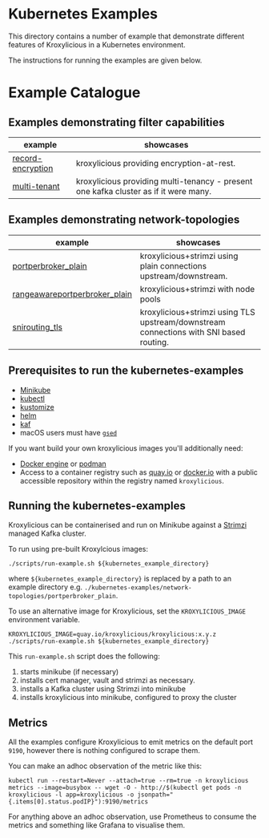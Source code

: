 # Kubernetes Examples

This directory contains a number of example that demonstrate different features of Kroxylicious
in a Kubernetes environment.

The instructions for running the examples are given below.


# Example Catalogue

## Examples demonstrating filter capabilities

| example                                                  | showcases                                                                            |
|----------------------------------------------------------|--------------------------------------------------------------------------------------|
| [record-encryption](filters/record-encryption/README.md) | kroxylicious providing encryption-at-rest.                                           |
| [multi-tenant](filters/multi-tenant/README.md)           | kroxylicious providing multi-tenancy - present one kafka cluster as if it were many. |

## Examples demonstrating network-topologies

| example                                                                   | showcases                                                                              |
|---------------------------------------------------------------------------|----------------------------------------------------------------------------------------|
| [portperbroker_plain](network-topologies/portperbroker_plain/README.md)   | kroxylicious+strimzi using plain connections upstream/downstream.                      |
| [rangeawareportperbroker_plain](network-topologies/rangeawareportperbroker_plain/README.md) | kroxylicious+strimzi with node pools                                                   |
| [snirouting_tls](network-topologies/snirouting_tls/README.md)             | kroxylicious+strimzi using TLS upstream/downstream connections with SNI based routing. |

## Prerequisites to run the kubernetes-examples

* [Minikube](https://minikube.sigs.k8s.io/docs/start)
* [kubectl](https://kubernetes.io/docs/tasks/tools)
* [kustomize](https://kubectl.docs.kubernetes.io/installation/kustomize/)
* [helm](https://helm.sh/docs/helm/helm_install/)
* [kaf](https://github.com/birdayz/kaf)
* macOS users must have [`gsed`](https://formulae.brew.sh/formula/gnu-sed)

If you want build your own kroxylicious images you'll additionally need: 

* [Docker engine](https://docs.docker.com/engine/install) or [podman](https://podman.io/docs/installation) 
* Access to a container registry such as [quay.io](https://quay.io) or [docker.io](https://docker.io) with a public accessible repository within the registry named `kroxylicious`.


## Running the kubernetes-examples

Kroxylicious can be containerised and run on Minikube against a [Strimzi](https://strimzi.io) managed Kafka cluster.

To run using pre-built Kroxylcious images:

```shell
./scripts/run-example.sh ${kubernetes_example_directory}
```
where `${kubernetes_example_directory}` is replaced by a path to an example directory e.g. `./kubernetes-examples/network-topologies/portperbroker_plain`.

To use an alternative image for Kroxylicious, set the `KROXYLICIOUS_IMAGE` environment variable.

```shell
KROXYLICIOUS_IMAGE=quay.io/kroxylicious/kroxylicious:x.y.z ./scripts/run-example.sh ${kubernetes_example_directory}
```

This `run-example.sh` script does the following:
1. starts minikube (if necessary)
1. installs cert manager, vault and strimzi as necessary.
1. installs a Kafka cluster using Strimzi into minikube
1. installs kroxylicious into minikube, configured to proxy the cluster

## Metrics

All the examples configure Kroxylicious to emit metrics on the default port `9190`, however
there is nothing configured to scrape them.

You can make an adhoc observation of the metric like this:

```shell
kubectl run --restart=Never --attach=true --rm=true -n kroxylicious metrics --image=busybox -- wget -O - http://$(kubectl get pods -n kroxylicious -l app=kroxylicious -o jsonpath="{.items[0].status.podIP}"):9190/metrics
```

For anything above an adhoc observation, use Prometheus to consume the metrics and something
like Grafana to visualise them.
